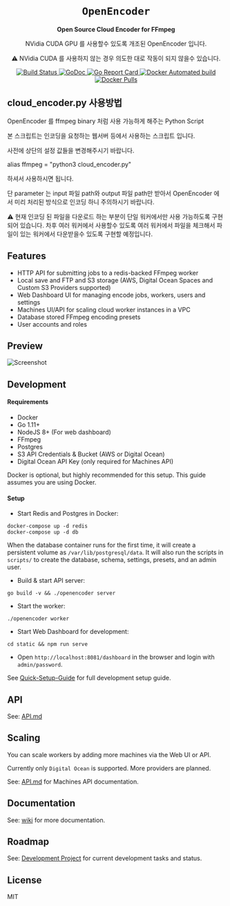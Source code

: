 <div align="center">
    <h1><code>OpenEncoder</code></h1>
    <p><strong>Open Source Cloud Encoder for FFmpeg</strong></p>
    <p>NVidia CUDA GPU 를 사용할수 있도록 개조된 OpenEncoder 입니다.
    </p>
    <p>⚠️ NVidia CUDA 를 사용하지 않는 경우 의도한 대로 작동이 되지 않을수 있습니다.</p>
    <p>
        <a href="https://travis-ci.org/alfg/openencoder">
          <img src="https://travis-ci.org/alfg/openencoder.svg?branch=master" alt="Build Status" />
        </a>
        <a href="https://godoc.org/github.com/alfg/openencoder">
          <img src="https://godoc.org/github.com/alfg/openencoder?status.svg" alt="GoDoc" />
        </a>
        <a href="https://goreportcard.com/report/github.com/alfg/openencoder">
          <img src="https://goreportcard.com/badge/github.com/alfg/openencoder" alt="Go Report Card" />
        </a>
        <a href="https://hub.docker.com/r/alfg/openencoder/builds">
          <img src="https://img.shields.io/docker/automated/alfg/openencoder.svg" alt="Docker Automated build" />
        </a>
        <a href="https://hub.docker.com/r/alfg/openencoder">
          <img src="https://img.shields.io/docker/pulls/alfg/openencoder.svg" alt="Docker Pulls" />
        </a>
    </p>
</div>

## cloud_encoder.py 사용방법
<p>OpenEncoder 를 ffmpeg binary 처럼 사용 가능하게 해주는 Python Script</p>
<p>본 스크립트는 인코딩을 요청하는 웹서버 등에서 사용하는 스크립트 입니다.</p>
<p>사전에 상단의 설정 값들을 변경해주시기 바랍니다.</p>
<p>alias ffmpeg = "python3 cloud_encoder.py"</p>
<p>하셔서 사용하시면 됩니다.</p>
<p>단 parameter 는 input 파일 path와 output 파일 path만 받아서 OpenEncoder 에서 미리 처리된 방식으로 인코딩 하니 주의하시기 바랍니다.</p>
<p>⚠️ 현재 인코딩 된 파일을 다운로드 하는 부분이 단일 워커에서만 사용 가능하도록 구현되어 있습니다. 차후 여러 워커에서 사용할수 있도록 여러 워커에서 파일을 체크해서 파일이 있는 워커에서 다운받을수 있도록 구현할 예정입니다.</p>

## Features
* HTTP API for submitting jobs to a redis-backed FFmpeg worker
* Local save and FTP and S3 storage (AWS, Digital Ocean Spaces and Custom S3 Providers supported)
* Web Dashboard UI for managing encode jobs, workers, users and settings
* Machines UI/API for scaling cloud worker instances in a VPC
* Database stored FFmpeg encoding presets
* User accounts and roles


## Preview
![Screenshot](screenshot.png)    


## Development

#### Requirements
* Docker
* Go 1.11+
* NodeJS 8+ (For web dashboard)
* FFmpeg
* Postgres
* S3 API Credentials & Bucket (AWS or Digital Ocean)
* Digital Ocean API Key (only required for Machines API)

Docker is optional, but highly recommended for this setup. This guide assumes you are using Docker.


#### Setup
* Start Redis and Postgres in Docker:
```
docker-compose up -d redis
docker-compose up -d db
```

When the database container runs for the first time, it will create a persistent volume as `/var/lib/postgresql/data`. It will also run the scripts in `scripts/` to create the database, schema, settings, presets, and an admin user.

* Build & start API server:
```
go build -v && ./openencoder server
```

* Start the worker:
```
./openencoder worker
```

* Start Web Dashboard for development:
```
cd static && npm run serve
```

* Open `http://localhost:8081/dashboard` in the browser and login with `admin/password`.


See [Quick-Setup-Guide](https://github.com/alfg/openencoder/wiki/Quick-Setup-Guide-%5Bfor-development%5D) for full development setup guide.

## API
See: [API.md](/API.md)


## Scaling
You can scale workers by adding more machines via the Web UI or API.

Currently only `Digital Ocean` is supported. More providers are planned.

See: [API.md](/API.md) for Machines API documentation.


## Documentation
See: [wiki](https://github.com/alfg/openencoder/wiki) for more documentation.


## Roadmap
See: [Development Project](https://github.com/alfg/openencoder/projects/1) for current development tasks and status.


## License
MIT
